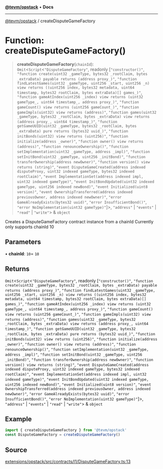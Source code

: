 [**@tevm/opstack**](../README.md) • **Docs**

***

[@tevm/opstack](../globals.md) / createDisputeGameFactory

# Function: createDisputeGameFactory()

> **createDisputeGameFactory**(`chainId`): `Omit`\<`Script`\<`"DisputeGameFactory"`, readonly [`"constructor()"`, `"function create(uint32 _gameType, bytes32 _rootClaim, bytes _extraData) payable returns (address proxy_)"`, `"function findLatestGames(uint32 _gameType, uint256 _start, uint256 _n) view returns ((uint256 index, bytes32 metadata, uint64 timestamp, bytes32 rootClaim, bytes extraData)[] games_)"`, `"function gameAtIndex(uint256 _index) view returns (uint32 gameType_, uint64 timestamp_, address proxy_)"`, `"function gameCount() view returns (uint256 gameCount_)"`, `"function gameImpls(uint32) view returns (address)"`, `"function games(uint32 _gameType, bytes32 _rootClaim, bytes _extraData) view returns (address proxy_, uint64 timestamp_)"`, `"function getGameUUID(uint32 _gameType, bytes32 _rootClaim, bytes _extraData) pure returns (bytes32 uuid_)"`, `"function initBonds(uint32) view returns (uint256)"`, `"function initialize(address _owner)"`, `"function owner() view returns (address)"`, `"function renounceOwnership()"`, `"function setImplementation(uint32 _gameType, address _impl)"`, `"function setInitBond(uint32 _gameType, uint256 _initBond)"`, `"function transferOwnership(address newOwner)"`, `"function version() view returns (string)"`, `"event DisputeGameCreated(address indexed disputeProxy, uint32 indexed gameType, bytes32 indexed rootClaim)"`, `"event ImplementationSet(address indexed impl, uint32 indexed gameType)"`, `"event InitBondUpdated(uint32 indexed gameType, uint256 indexed newBond)"`, `"event Initialized(uint8 version)"`, `"event OwnershipTransferred(address indexed previousOwner, address indexed newOwner)"`, `"error GameAlreadyExists(bytes32 uuid)"`, `"error InsufficientBond()"`, `"error NoImplementation(uint32 gameType)"`]\>, `"address"` \| `"events"` \| `"read"` \| `"write"`\> & `object`

Creates a DisputeGameFactory contract instance from a chainId
Currently only supports chainId 10

## Parameters

• **chainId**: `10`= `10`

## Returns

`Omit`\<`Script`\<`"DisputeGameFactory"`, readonly [`"constructor()"`, `"function create(uint32 _gameType, bytes32 _rootClaim, bytes _extraData) payable returns (address proxy_)"`, `"function findLatestGames(uint32 _gameType, uint256 _start, uint256 _n) view returns ((uint256 index, bytes32 metadata, uint64 timestamp, bytes32 rootClaim, bytes extraData)[] games_)"`, `"function gameAtIndex(uint256 _index) view returns (uint32 gameType_, uint64 timestamp_, address proxy_)"`, `"function gameCount() view returns (uint256 gameCount_)"`, `"function gameImpls(uint32) view returns (address)"`, `"function games(uint32 _gameType, bytes32 _rootClaim, bytes _extraData) view returns (address proxy_, uint64 timestamp_)"`, `"function getGameUUID(uint32 _gameType, bytes32 _rootClaim, bytes _extraData) pure returns (bytes32 uuid_)"`, `"function initBonds(uint32) view returns (uint256)"`, `"function initialize(address _owner)"`, `"function owner() view returns (address)"`, `"function renounceOwnership()"`, `"function setImplementation(uint32 _gameType, address _impl)"`, `"function setInitBond(uint32 _gameType, uint256 _initBond)"`, `"function transferOwnership(address newOwner)"`, `"function version() view returns (string)"`, `"event DisputeGameCreated(address indexed disputeProxy, uint32 indexed gameType, bytes32 indexed rootClaim)"`, `"event ImplementationSet(address indexed impl, uint32 indexed gameType)"`, `"event InitBondUpdated(uint32 indexed gameType, uint256 indexed newBond)"`, `"event Initialized(uint8 version)"`, `"event OwnershipTransferred(address indexed previousOwner, address indexed newOwner)"`, `"error GameAlreadyExists(bytes32 uuid)"`, `"error InsufficientBond()"`, `"error NoImplementation(uint32 gameType)"`]\>, `"address"` \| `"events"` \| `"read"` \| `"write"`\> & `object`

## Example

```ts
import { createDisputeGameFactory } from '@tevm/opstack'
const DisputeGameFactory = createDisputeGameFactory()
```

## Source

[extensions/opstack/src/contracts/l1/DisputeGameFactory.ts:13](https://github.com/evmts/tevm-monorepo/blob/main/extensions/opstack/src/contracts/l1/DisputeGameFactory.ts#L13)
